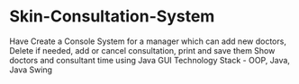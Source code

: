 # Skin-Consultation-System
Have Create a Console System for a manager which can add new doctors, Delete if needed, add or cancel consultation, print and save them Show doctors and consultant time using Java GUI  Technology Stack - OOP, Java, Java Swing
